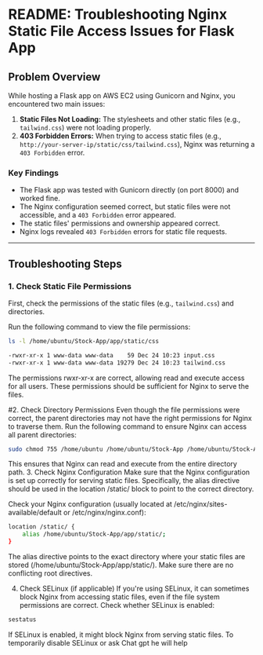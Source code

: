 # README: Troubleshooting Nginx Static File Access Issues for Flask App

## Problem Overview

While hosting a Flask app on AWS EC2 using Gunicorn and Nginx, you encountered two main issues:

1. **Static Files Not Loading:** The stylesheets and other static files (e.g., `tailwind.css`) were not loading properly.
2. **403 Forbidden Errors:** When trying to access static files (e.g., `http://your-server-ip/static/css/tailwind.css`), Nginx was returning a `403 Forbidden` error.

### Key Findings

- The Flask app was tested with Gunicorn directly (on port 8000) and worked fine.
- The Nginx configuration seemed correct, but static files were not accessible, and a `403 Forbidden` error appeared.
- The static files' permissions and ownership appeared correct.
- Nginx logs revealed `403 Forbidden` errors for static file requests.

---

## Troubleshooting Steps

### 1. **Check Static File Permissions**

First, check the permissions of the static files (e.g., `tailwind.css`) and directories.

Run the following command to view the file permissions:

```bash
ls -l /home/ubuntu/Stock-App/app/static/css
````
```bash
-rwxr-xr-x 1 www-data www-data    59 Dec 24 10:23 input.css
-rwxr-xr-x 1 www-data www-data 19279 Dec 24 10:23 tailwind.css
````
The permissions rwxr-xr-x are correct, allowing read and execute access for all users. These permissions should be sufficient for Nginx to serve the files.

#2. Check Directory Permissions
Even though the file permissions were correct, the parent directories may not have the right permissions for Nginx to traverse them. Run the following command to ensure Nginx can access all parent directories:

```bash
sudo chmod 755 /home/ubuntu /home/ubuntu/Stock-App /home/ubuntu/Stock-App/app /home/ubuntu/Stock-App/app/static /home/ubuntu/Stock-App/app/static/css
```
This ensures that Nginx can read and execute from the entire directory path.
3. Check Nginx Configuration
Make sure that the Nginx configuration is set up correctly for serving static files. Specifically, the alias directive should be used in the location /static/ block to point to the correct directory.

Check your Nginx configuration (usually located at /etc/nginx/sites-available/default or /etc/nginx/nginx.conf):
```bash
location /static/ {
    alias /home/ubuntu/Stock-App/app/static/;
}
````
The alias directive points to the exact directory where your static files are stored (/home/ubuntu/Stock-App/app/static/).
Make sure there are no conflicting root directives.

4. Check SELinux (if applicable)
If you're using SELinux, it can sometimes block Nginx from accessing static files, even if the file system permissions are correct. Check whether SELinux is enabled:
```bash
sestatus
```
If SELinux is enabled, it might block Nginx from serving static files. To temporarily disable SELinux or ask Chat gpt he will help



